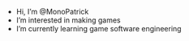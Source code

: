 - Hi, I’m @MonoPatrick
- I’m interested in making games
- I’m currently learning game software engineering



<!---
MonoPatrick/MonoPatrick is a ✨ special ✨ repository because its `README.md` (this file) appears on your GitHub profile.
You can click the Preview link to take a look at your changes.
--->

